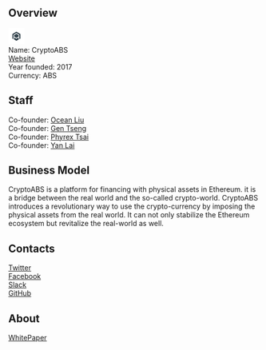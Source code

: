 ## Overview
![logo](../projects/logo/cryptoabs.png)  
Name: CryptoABS  
[Website](https://cryptoabs.com/)  
Year founded: 2017  
Currency: ABS  
## Staff
Co-founder: [Ocean Liu](../people/ocean_liu.md)  
Co-founder: [Gen Tseng](../people/gen_tseng.md)  
Co-founder: [Phyrex Tsai](../people/phyrex_tsai.md)  
Co-founder: [Yan Lai](../people/yan_lai.md)
## Business Model
CryptoABS is a platform for financing with physical assets in Ethereum. it is a bridge between the real world and the so-called crypto-world. CryptoABS introduces a revolutionary way to use the crypto-currency by imposing the physical assets from the real world. It can not only stabilize the Ethereum ecosystem but revitalize the real-world as well.
## Contacts  
[Twitter](https://twitter.com/cryptoabs)    
[Facebook](https://www.facebook.com/cryptoabs.project/)  
[Slack](https://cryptoabs.slack.com/)  
[GitHub](https://github.com/CryptoABS)    
## About  
[WhitePaper](https://github.com/CryptoABS/whitepaper)
